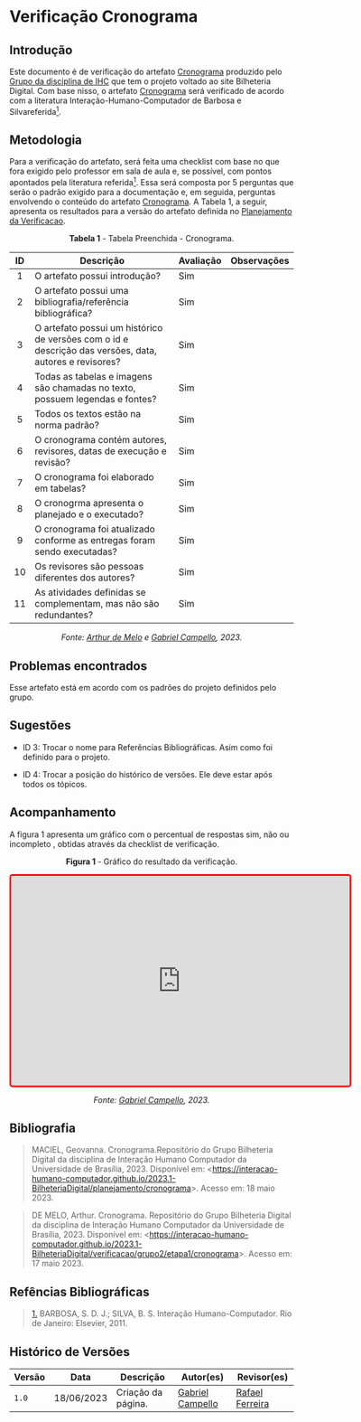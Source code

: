 # Verificação Cronograma

## Introdução

Este documento é de verificação do artefato [Cronograma](../../../../planejamento/cronograma) produzido pelo [Grupo da disciplina de IHC](https://github.com/Interacao-Humano-Computador/2023.1-BilheteriaDigital) que tem o projeto voltado ao site Bilheteria Digital. Com base nisso, o artefato [Cronograma](../../../../planejamento/cronograma) será verificado de acordo com a literatura Interação-Humano-Computador de Barbosa e Silvareferida<a id=anchor_1 href="#REF1"><sup>1</sup></a>.

## Metodologia

Para a verificação do artefato, será feita uma checklist com base no que fora exigido pelo professor em sala de aula e, se possível, com pontos apontados pela literatura referida<a id=anchor_1 href="#REF1"><sup>1</sup></a>. Essa será composta por 5 perguntas que serão o padrão exigido para a documentação e, em seguida, perguntas envolvendo o conteúdo do artefato [Cronograma](../../../../planejamento/cronograma). A Tabela 1, a seguir, apresenta os resultados para a versão do artefato definida no [Planejamento da Verificacao](../etapa1/planejamento-verificacao-etapa1-grupo.md).

<center>

**Tabela 1** - Tabela Preenchida - Cronograma.

| ID  | Descrição                                                                                              | Avaliação | Observações |
| :-: | ------------------------------------------------------------------------------------------------------ | --------- | ----------- |
|  1  | O artefato possui introdução?                                                                          | Sim       |             |
|  2  | O artefato possui uma bibliografia/referência bibliográfica?                                           | Sim       |             |
|  3  | O artefato possui um histórico de versões com o id e descrição das versões, data, autores e revisores? | Sim       |             |
|  4  | Todas as tabelas e imagens são chamadas no texto, possuem legendas e fontes?                           | Sim       |             |
|  5  | Todos os textos estão na norma padrão?                                                                 | Sim       |             |
|  6  | O cronograma contém autores, revisores, datas de execução e revisão?                                   | Sim       |             |
|  7  | O cronograma foi elaborado em tabelas?                                                                 | Sim       |             |
|  8  | O cronogrma apresenta o planejado e o executado?                                                       | Sim       |             |
|  9  | O cronograma foi atualizado conforme as entregas foram sendo executadas?                               | Sim       |             |
| 10  | Os revisores são pessoas diferentes dos autores?                                                       | Sim       |             |
| 11  | As atividades definidas se complementam, mas não são redundantes?                                                   | Sim       |             |

_Fonte: [Arthur de Melo](https://github.com/arthurmlv) e [Gabriel Campello](https://github.com/G16C), 2023._

</center>

## Problemas encontrados

Esse artefato está em acordo com os padrões do projeto definidos pelo grupo.

## Sugestões

- ID 3: Trocar o nome para Referências Bibliográficas. Asim como foi definido para o projeto.

- ID 4: Trocar a posição do histórico de versões. Ele deve estar após todos os tópicos.

## Acompanhamento

A figura 1 apresenta um gráfico com o percentual de respostas sim, não ou incompleto , obtidas através da checklist de verificação.

<center>

**Figura 1** - Gráfico do resultado da verificação.

<iframe style="border-radius: 5px; border:3px solid red" width="600" height="371" seamless frameborder="0" scrolling="no" src="https://docs.google.com/spreadsheets/d/e/2PACX-1vTHV7jplgUshX6dbIEAeVJOioKIHum7BKNRXSFDaegPhoRZ4XuwygBcsaZP8ALhRz6UlvoC2pcvRE1m/pubchart?oid=1173061604&amp;format=interactive"></iframe>

_Fonte: [Gabriel Campello](https://github.com/G16C), 2023._

</center>

## Bibliografia

> MACIEL, Geovanna. Cronograma.Repositório do Grupo Bilheteria Digital da disciplina de Interação Humano Computador da Universidade de Brasília, 2023. Disponível em: <<https://interacao-humano-computador.github.io/2023.1-BilheteriaDigital/planejamento/cronograma>>. Acesso em: 18 maio 2023.

> DE MELO, Arthur. Cronograma. Repositório do Grupo Bilheteria Digital da disciplina de Interação Humano Computador da Universidade de Brasília, 2023. Disponível em: <<https://interacao-humano-computador.github.io/2023.1-BilheteriaDigital/verificacao/grupo2/etapa1/cronograma>>. Acesso em: 17 maio 2023.

## Refências Bibliográficas

> <a id="REF1" href="#anchor_1">1.</a> BARBOSA, S. D. J.; SILVA, B. S. Interação Humano-Computador. Rio de Janeiro: Elsevier, 2011.

## Histórico de Versões

| Versão | Data       | Descrição          | Autor(es)                                   | Revisor(es)                                      |
| ------ | ---------- | ------------------ | ------------------------------------------- | ------------------------------------------------ |
| `1.0`  | 18/06/2023 | Criação da página. | [Gabriel Campello](https://github.com/G16C) | [Rafael Ferreira](https://github.com/RafaelCLG0) |
